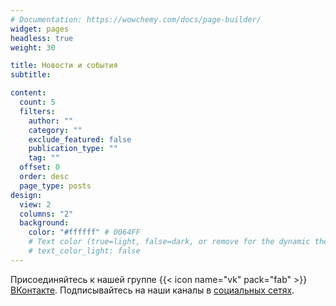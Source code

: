 ```yaml
---
# Documentation: https://wowchemy.com/docs/page-builder/
widget: pages
headless: true
weight: 30

title: Новости и события
subtitle:

content:
  count: 5
  filters:
    author: ""
    category: ""
    exclude_featured: false
    publication_type: ""
    tag: ""
  offset: 0
  order: desc
  page_type: posts
design:
  view: 2
  columns: "2"
  background:
    color: "#ffffff" # 0064FF
    # Text color (true=light, false=dark, or remove for the dynamic theme color).
    # text_color_light: false
---
```


Присоединяйтесь к нашей группе {{< icon name="vk" pack="fab" >}} [ВКонтакте](https://vk.com/ibm6bmstu). Подписывайтесь на наши каналы в [социальных сетях](/contact/).